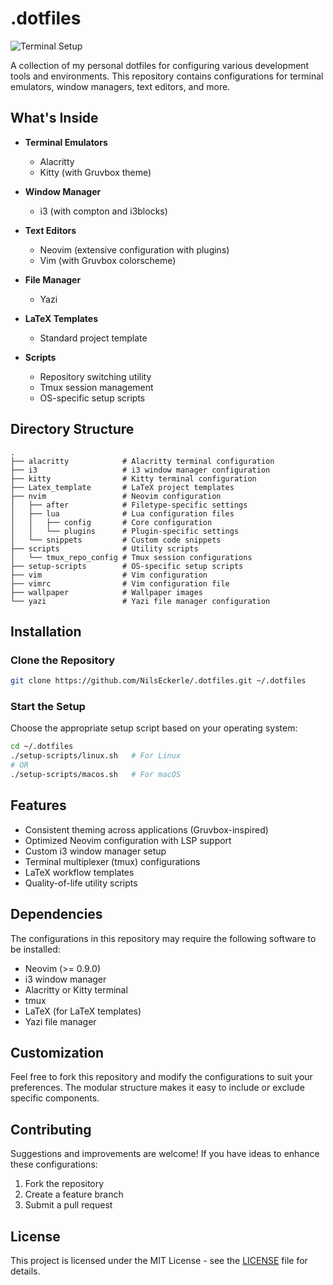 # .dotfiles

![Terminal Setup](readme_images/terminal_setup.png)

A collection of my personal dotfiles for configuring various development tools and environments. This repository contains configurations for terminal emulators, window managers, text editors, and more.

## What's Inside

- **Terminal Emulators**
  - Alacritty
  - Kitty (with Gruvbox theme)

- **Window Manager**
  - i3 (with compton and i3blocks)

- **Text Editors**
  - Neovim (extensive configuration with plugins)
  - Vim (with Gruvbox colorscheme)

- **File Manager**
  - Yazi

- **LaTeX Templates**
  - Standard project template

- **Scripts**
  - Repository switching utility
  - Tmux session management
  - OS-specific setup scripts

## Directory Structure

```
.
├── alacritty            # Alacritty terminal configuration
├── i3                   # i3 window manager configuration
├── kitty                # Kitty terminal configuration
├── Latex_template       # LaTeX project templates
├── nvim                 # Neovim configuration
│   ├── after            # Filetype-specific settings
│   ├── lua              # Lua configuration files
│   │   ├── config       # Core configuration
│   │   └── plugins      # Plugin-specific settings
│   └── snippets         # Custom code snippets
├── scripts              # Utility scripts
│   └── tmux_repo_config # Tmux session configurations
├── setup-scripts        # OS-specific setup scripts
├── vim                  # Vim configuration
├── vimrc                # Vim configuration file
├── wallpaper            # Wallpaper images
└── yazi                 # Yazi file manager configuration
```

## Installation

### Clone the Repository

```bash
git clone https://github.com/NilsEckerle/.dotfiles.git ~/.dotfiles
```

### Start the Setup

Choose the appropriate setup script based on your operating system:

```bash
cd ~/.dotfiles
./setup-scripts/linux.sh   # For Linux
# OR
./setup-scripts/macos.sh   # For macOS
```

## Features

- Consistent theming across applications (Gruvbox-inspired)
- Optimized Neovim configuration with LSP support
- Custom i3 window manager setup
- Terminal multiplexer (tmux) configurations
- LaTeX workflow templates
- Quality-of-life utility scripts

## Dependencies

The configurations in this repository may require the following software to be installed:

- Neovim (>= 0.9.0)
- i3 window manager
- Alacritty or Kitty terminal
- tmux
- LaTeX (for LaTeX templates)
- Yazi file manager

## Customization

Feel free to fork this repository and modify the configurations to suit your preferences. The modular structure makes it easy to include or exclude specific components.

## Contributing

Suggestions and improvements are welcome! If you have ideas to enhance these configurations:

1. Fork the repository
2. Create a feature branch
3. Submit a pull request

## License

This project is licensed under the MIT License - see the [LICENSE](LICENSE) file for details.
